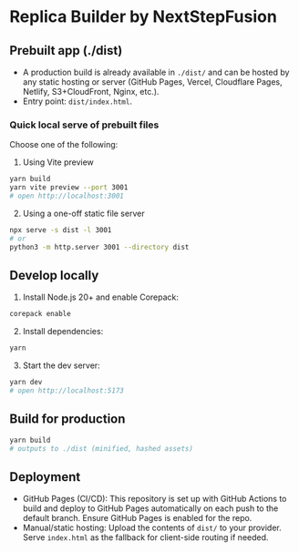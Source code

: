 # Replica Builder by NextStepFusion

## Prebuilt app (./dist)

- A production build is already available in `./dist/` and can be hosted by any static hosting or server (GitHub Pages, Vercel, Cloudflare Pages, Netlify, S3+CloudFront, Nginx, etc.).
- Entry point: `dist/index.html`.

### Quick local serve of prebuilt files

Choose one of the following:

1) Using Vite preview

```bash
yarn build
yarn vite preview --port 3001
# open http://localhost:3001
```

2) Using a one-off static file server

```bash
npx serve -s dist -l 3001
# or
python3 -m http.server 3001 --directory dist
```

## Develop locally

1. Install Node.js 20+ and enable Corepack:

```bash
corepack enable
```

2. Install dependencies:

```bash
yarn
```

3. Start the dev server:

```bash
yarn dev
# open http://localhost:5173
```

## Build for production

```bash
yarn build
# outputs to ./dist (minified, hashed assets)
```

## Deployment

- GitHub Pages (CI/CD): This repository is set up with GitHub Actions to build and deploy to GitHub Pages automatically on each push to the default branch. Ensure GitHub Pages is enabled for the repo.
- Manual/static hosting: Upload the contents of `dist/` to your provider. Serve `index.html` as the fallback for client-side routing if needed.

